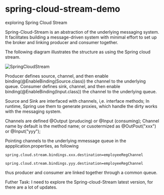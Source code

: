 # spring-cloud-stream-demo
exploring Spring Cloud Stream

Spring-Cloud-Stream is an abstraction of the underlying messaging system. It facilitates building a message-driven system with minimal effort to set up the broker and linking producer and consumer together.

The following diagram illustrates the structure as using the Spring cloud stream. 

![SpringCloudStream](https://user-images.githubusercontent.com/17804600/115138314-a5c32680-a02b-11eb-9d3a-737aeb3d420e.jpg)

Producer defines source, channel, and then enable binding(@EnableBinding(Source.class)) the channel to the underlying queue.
Consumer defines sink, channel, and then enable binding(@EnableBinding(Input.class)) the channel to the underlying queue.

Source and Sink are interfaced with channels, i,e. interface methods; In runtime, Spring use them to generate proxies, which handle the dirty works with the messaging system.

Channels are defined @Output (pruducing) or @Input (consuming); Channel name by default is the method name; or cusotermized as @OutPout("xxx") or @Input("yyy");

Pointing channels to the underlying mmessage queue in the appplication.properties, as following

````
spring.cloud.stream.bindings.xxx.destination=employeeRegChannel

spring.cloud.stream.bindings.yyy.destination=employeeRegChannel
````
thus producer and consumer are linked together through a common queue. 

Futher Task: 
I need to explore the Spring-cloud-Stream latest version, for there are a lot of updates. 

